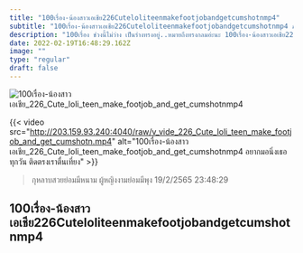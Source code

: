 ```yaml
---
title: "100เรื่อง-น้องสาวเอเชีย226Cuteloliteenmakefootjobandgetcumshotnmp4"
subtitle: "100เรื่อง-น้องสาวเอเชีย226Cuteloliteenmakefootjobandgetcumshotnmp4 ภาวนาให้เค้าเจอแต่สิ่งดีๆ ตั้งแต่นั้นมา เราก็ไม่เจอกันอีกเลย"
description: "100เรื่อง ช่วงนี้ไม่ว่าง เป็นร่างทรงอยู่..หมายถึงทรงกลมอ่ะนะ 100เรื่อง-น้องสาวเอเชีย226Cuteloliteenmakefootjobandgetcumshotnmp4 19/2/2565 23:48:29"
date: 2022-02-19T16:48:29.162Z
image: ""
type: "regular"
draft: false
---
```


![100เรื่อง-น้องสาวเอเชีย_226_Cute_loli_teen_make_footjob_and_get_cumshotnmp4](http://203.159.93.240:4040/raw/v_vide_226_Cute_loli_teen_make_footjob_and_get_cumshotn.jpg)

{{< video src="http://203.159.93.240:4040/raw/v_vide_226_Cute_loli_teen_make_footjob_and_get_cumshotn.mp4" alt="100เรื่อง-น้องสาวเอเชีย_226_Cute_loli_teen_make_footjob_and_get_cumshotnmp4 อยากมอนิ่งเธอทุกวัน ติดตรงเราตื่นเที่ยง" >}}


> กุหลาบสวยย่อมมีหนาม ผู้หญิงงามย่อมมีพุง 19/2/2565 23:48:29

## 100เรื่อง-น้องสาวเอเชีย226Cuteloliteenmakefootjobandgetcumshotnmp4
